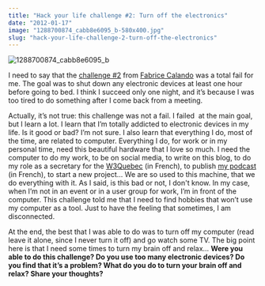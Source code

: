 ```yaml
---
title: "Hack your life challenge #2: Turn off the electronics"
date: "2012-01-17"
image: "1288700874_cabb8e6095_b-580x400.jpg"
slug: "hack-your-life-challenge-2-turn-off-the-electronics"
---
```


![](images/1288700874_cabb8e6095_b-580x400.jpg "1288700874_cabb8e6095_b")

I need to say that the [challenge #2](https://fabricecalando.com/hack-your-life-project-tune-out/) from [Fabrice Calando](https://fabricecalando.com) was a total fail for me. The goal was to shut down any electronic devices at least one hour before going to bed. I think I succeed only one night, and it’s because I was too tired to do something after I come back from a meeting.

Actually, it’s not true: this challenge was not a fail. I failed  at the main goal, but I learn a lot. I learn that I’m totally addicted to electronic devices in my life. Is it good or bad? I’m not sure. I also learn that everything I do, most of the time, are related to computer. Everything I do, for work or in my personal time, need this beautiful hardware that I love so much. I need the computer to do my work, to be on social media, to write on this blog, to do my role as a secretary for the [W3Quebec](https://w3qc.org) (in French), to publish [my podcast](https://wearegeek.org/) (in French), to start a new project… We are so used to this machine, that we do everything with it. As I said, is this bad or not, I don't know. In my case, when I’m not in an event or in a user group for work, I’m in front of the computer. This challenge told me that I need to find hobbies that won’t use my computer as a tool. Just to have the feeling that sometimes, I am disconnected.

At the end, the best that I was able to do was to turn off my computer (read leave it alone, since I never turn it off) and go watch some TV. The big point here is that I need some times to turn my brain off and relax… **Were you able to do this challenge? Do you use too many electronic devices? Do you find that it’s a problem? What do you do to turn your brain off and relax? Share your thoughts?**
